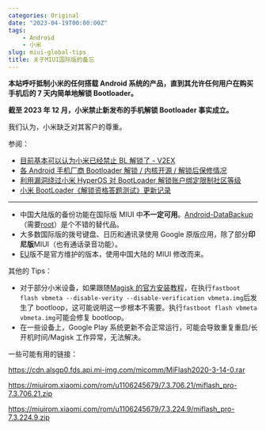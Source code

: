 ```yaml
---
categories: Original
date: "2023-04-19T00:00:00Z"
tags:
    - Android
    - 小米
slug: miui-global-tips
title: 关于MIUI国际版的备忘
---
```


**本站呼吁抵制小米的任何搭载 Android 系统的产品，直到其允许任何用户在购买手机后的 7 天内简单地解锁 Bootloader。**

**截至 2023 年 12 月，小米禁止新发布的手机解锁 Bootloader 事实成立。**

我们认为，小米缺乏对其客户的尊重。

参阅：

-   [目前基本可以认为小米已经禁止 BL 解锁了 - V2EX](https://www.v2ex.com/t/998253)
-   [各 Android 手机厂商 Bootloader 解锁 / 内核开源 / 解锁后保修情况](https://github.com/KHwang9883/MobileModels/blob/master/misc/bootloader-kernel-source.md)
-   [利用漏洞绕过小米 HyperOS 对 BootLoader 解锁账户绑定限制社区等级](https://github.com/MlgmXyysd/Xiaomi-HyperOS-BootLoader-Bypass)
-   [小米 BootLoader《解锁资格答题测试》更新记录](https://github.com/MlgmXyysd/Xiaomi-BootLoader-Questionnaire)

---

-   中国大陆版的备份功能在国际版 MIUI 中**不一定可用**。[Android-DataBackup](https://github.com/XayahSuSuSu/Android-DataBackup)（需要[root](https://github.com/topjohnwu/Magisk)）是个不错的替代品。
-   大多数国际版的拨号键盘、日历和通讯录使用 Google 原版应用，除了部分**印尼版**MIUI（也有通话录音功能）。
-   [EU](https://xiaomi.eu/community/)版不是官方维护的版本，使用中国大陆的 MIUI 修改而来。

其他的 Tips：

-   对于部分小米设备，如果跟随[Magisk 的官方安装教程](https://topjohnwu.github.io/Magisk/install.html)，在执行`fastboot flash vbmeta --disable-verity --disable-verification vbmeta.img`后发生了 bootloop，这可能说明这一步根本不需要。执行`fastboot flash vbmeta vbmeta.img`可能会修复 bootloop。
-   在一些设备上，Google Play 系统更新不会正常运行，可能会导致重复重启/长开机时间/Magisk 工作异常，无法解决。

一些可能有用的链接：

https://cdn.alsgp0.fds.api.mi-img.com/micomm/MiFlash2020-3-14-0.rar

https://miuirom.xiaomi.com/rom/u1106245679/7.3.706.21/miflash_pro-7.3.706.21.zip

https://miuirom.xiaomi.com/rom/u1106245679/7.3.224.9/miflash_pro-7.3.224.9.zip
